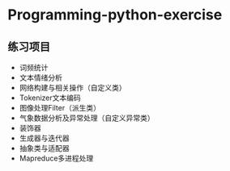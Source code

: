 # Programming-python-exercise
## 练习项目
- 词频统计
- 文本情绪分析
- 网络构建与相关操作（自定义类）
- Tokenizer文本编码
- 图像处理Filter（派生类）
- 气象数据分析及异常处理（自定义异常类）
- 装饰器
- 生成器与迭代器
- 抽象类与适配器
- Mapreduce多进程处理
